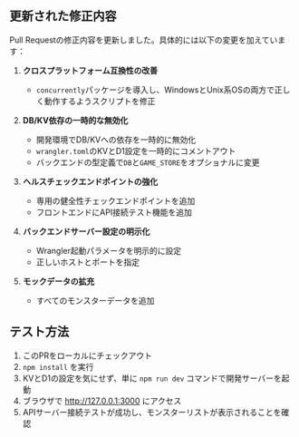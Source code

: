 ## 更新された修正内容

Pull Requestの修正内容を更新しました。具体的には以下の変更を加えています：

1. **クロスプラットフォーム互換性の改善**
   - `concurrently`パッケージを導入し、WindowsとUnix系OSの両方で正しく動作するようスクリプトを修正

2. **DB/KV依存の一時的な無効化**
   - 開発環境でDB/KVへの依存を一時的に無効化
   - `wrangler.toml`のKVとD1設定を一時的にコメントアウト
   - バックエンドの型定義で`DB`と`GAME_STORE`をオプショナルに変更

3. **ヘルスチェックエンドポイントの強化**
   - 専用の健全性チェックエンドポイントを追加
   - フロントエンドにAPI接続テスト機能を追加

4. **バックエンドサーバー設定の明示化**
   - Wrangler起動パラメータを明示的に設定
   - 正しいホストとポートを指定

5. **モックデータの拡充**
   - すべてのモンスターデータを追加

## テスト方法
1. このPRをローカルにチェックアウト
2. `npm install` を実行
3. KVとD1の設定を気にせず、単に `npm run dev` コマンドで開発サーバーを起動
4. ブラウザで http://127.0.0.1:3000 にアクセス
5. APIサーバー接続テストが成功し、モンスターリストが表示されることを確認
